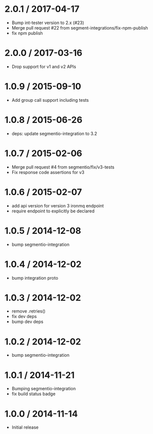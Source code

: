 
2.0.1 / 2017-04-17
==================

  * Bump int-tester version to 2.x (#23)
  * Merge pull request #22 from segment-integrations/fix-npm-publish
  * fix npm publish

2.0.0 / 2017-03-16
==================

  * Drop support for v1 and v2 APIs

1.0.9 / 2015-09-10
==================

  * Add group call support including tests

1.0.8 / 2015-06-26
==================

  * deps: update segmentio-integration to 3.2


1.0.7 / 2015-02-06
==================

 * Merge pull request #4 from segmentio/fix/v3-tests
 * Fix response code assertions for v3

1.0.6 / 2015-02-07
==================

  * add api version for version 3 ironmq endpoint
  * require endpoint to explicitly be declared

1.0.5 / 2014-12-08
==================

 * bump segmentio-integration

1.0.4 / 2014-12-02
==================

 * bump integration proto

1.0.3 / 2014-12-02
==================

 * remove .retries()
 * fix dev deps
 * bump dev deps

1.0.2 / 2014-12-02
==================

 * bump segmentio-integration

1.0.1 / 2014-11-21
==================

 * Bumping segmentio-integration
 * fix build status badge

1.0.0 / 2014-11-14
==================

  * Initial release
